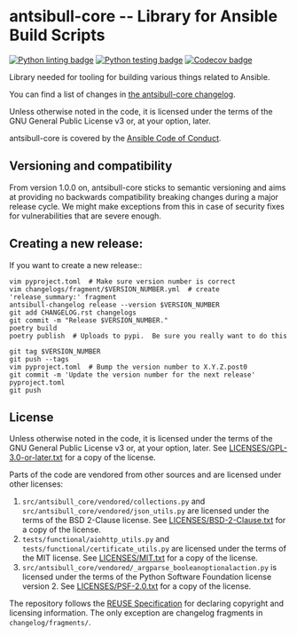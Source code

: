 <!--
Copyright (c) Ansible Project
GNU General Public License v3.0+ (see LICENSE or https://www.gnu.org/licenses/gpl-3.0.txt)
SPDX-License-Identifier: GPL-3.0-or-later
-->

# antsibull-core -- Library for Ansible Build Scripts
[![Python linting badge](https://github.com/ansible-community/antsibull-core/workflows/Python%20linting/badge.svg?event=push&branch=main)](https://github.com/ansible-community/antsibull-core/actions?query=workflow%3A%22Python+linting%22+branch%3Amain)
[![Python testing badge](https://github.com/ansible-community/antsibull-core/workflows/Python%20testing/badge.svg?event=push&branch=main)](https://github.com/ansible-community/antsibull-core/actions?query=workflow%3A%22Python+testing%22+branch%3Amain)
[![Codecov badge](https://img.shields.io/codecov/c/github/ansible-community/antsibull-core)](https://codecov.io/gh/ansible-community/antsibull-core)

Library needed for tooling for building various things related to Ansible.

You can find a list of changes in [the antsibull-core changelog](./CHANGELOG.rst).

Unless otherwise noted in the code, it is licensed under the terms of the GNU
General Public License v3 or, at your option, later.

antsibull-core is covered by the [Ansible Code of Conduct](https://docs.ansible.com/ansible/latest/community/code_of_conduct.html).

## Versioning and compatibility

From version 1.0.0 on, antsibull-core sticks to semantic versioning and aims at providing no backwards compatibility breaking changes during a major release cycle. We might make exceptions from this in case of security fixes for vulnerabilities that are severe enough.

## Creating a new release:

If you want to create a new release::

    vim pyproject.toml  # Make sure version number is correct
    vim changelogs/fragment/$VERSION_NUMBER.yml  # create 'release_summary:' fragment
    antsibull-changelog release --version $VERSION_NUMBER
    git add CHANGELOG.rst changelogs
    git commit -m "Release $VERSION_NUMBER."
    poetry build
    poetry publish  # Uploads to pypi.  Be sure you really want to do this

    git tag $VERSION_NUMBER
    git push --tags
    vim pyproject.toml  # Bump the version number to X.Y.Z.post0
    git commit -m 'Update the version number for the next release' pyproject.toml
    git push

## License

Unless otherwise noted in the code, it is licensed under the terms of the GNU
General Public License v3 or, at your option, later. See
[LICENSES/GPL-3.0-or-later.txt](https://github.com/ansible-community/antsibull-changelog/tree/main/LICENSE)
for a copy of the license.

Parts of the code are vendored from other sources and are licensed under other licenses:
1. `src/antsibull_core/vendored/collections.py` and `src/antsibull_core/vendored/json_utils.py` are licensed under the terms of the BSD 2-Clause license. See [LICENSES/BSD-2-Clause.txt](https://github.com/ansible-community/antsibull-changelog/tree/main/LICENSES/BSD-2-Clause.txt) for a copy of the license.
2. `tests/functional/aiohttp_utils.py` and `tests/functional/certificate_utils.py` are licensed under the terms of the MIT license. See [LICENSES/MIT.txt](https://github.com/ansible-community/antsibull-changelog/tree/main/LICENSES/MIT.txt) for a copy of the license.
3. `src/antsibull_core/vendored/_argparse_booleanoptionalaction.py` is licensed under the terms of the Python Software Foundation license version 2. See [LICENSES/PSF-2.0.txt](https://github.com/ansible-community/antsibull-changelog/tree/main/LICENSES/PSF-2.0.txt) for a copy of the license.

The repository follows the [REUSE Specification](https://reuse.software/spec/) for declaring copyright and
licensing information. The only exception are changelog fragments in ``changelog/fragments/``.
